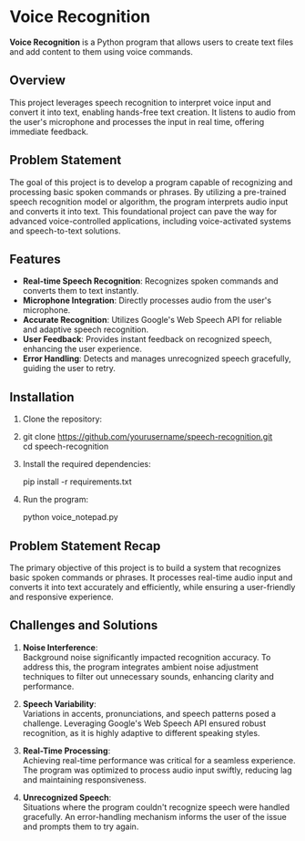
# Voice Recognition

**Voice Recognition** is a Python program that allows users to create text files and add content to them using voice commands.  

## Overview  

This project leverages speech recognition to interpret voice input and convert it into text, enabling hands-free text creation. It listens to audio from the user's microphone and processes the input in real time, offering immediate feedback.  

## Problem Statement  

The goal of this project is to develop a program capable of recognizing and processing basic spoken commands or phrases. By utilizing a pre-trained speech recognition model or algorithm, the program interprets audio input and converts it into text. This foundational project can pave the way for advanced voice-controlled applications, including voice-activated systems and speech-to-text solutions.  

## Features  

- **Real-time Speech Recognition**: Recognizes spoken commands and converts them to text instantly.  
- **Microphone Integration**: Directly processes audio from the user's microphone.  
- **Accurate Recognition**: Utilizes Google's Web Speech API for reliable and adaptive speech recognition.  
- **User Feedback**: Provides instant feedback on recognized speech, enhancing the user experience.  
- **Error Handling**: Detects and manages unrecognized speech gracefully, guiding the user to retry.  

## Installation  

1. Clone the repository:
2. 
   git clone https://github.com/yourusername/speech-recognition.git  
   cd speech-recognition  

3. Install the required dependencies:  

   pip install -r requirements.txt   

4. Run the program:  

   python voice_notepad.py  
   

## Problem Statement Recap  

The primary objective of this project is to build a system that recognizes basic spoken commands or phrases. It processes real-time audio input and converts it into text accurately and efficiently, while ensuring a user-friendly and responsive experience.  

## Challenges and Solutions  

1. **Noise Interference**:  
   Background noise significantly impacted recognition accuracy. To address this, the program integrates ambient noise adjustment techniques to filter out unnecessary sounds, enhancing clarity and performance.  

2. **Speech Variability**:  
   Variations in accents, pronunciations, and speech patterns posed a challenge. Leveraging Google's Web Speech API ensured robust recognition, as it is highly adaptive to different speaking styles.  

3. **Real-Time Processing**:  
   Achieving real-time performance was critical for a seamless experience. The program was optimized to process audio input swiftly, reducing lag and maintaining responsiveness.  

4. **Unrecognized Speech**:  
   Situations where the program couldn't recognize speech were handled gracefully. An error-handling mechanism informs the user of the issue and prompts them to try again.  
